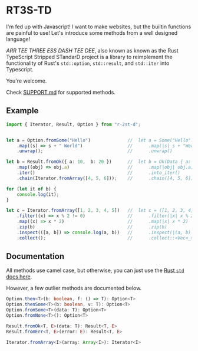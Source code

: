 # RT3S-TD

I'm fed up with Javascript!
I want to make websites, but the builtin functions are painful to use!
Let's introduce some methods from a well designed language!

*ARR TEE THREE ESS DASH TEE DEE*, also known as known as the Rust TypeScript Stripped STandarD project is a library to reimplement the functionality of Rust's `std::option`, `std::result`, and `std::iter` into Typescript.

You're welcome.

Check [SUPPORT.md](./SUPPORT.md) for supported methods.

## Example

```typescript
import { Iterator, Result, Option } from "r-2st-d";


let a = Option.fromSome("Hello")              //  let a = Some("Hello".to_owned())
    .map((s) => s + " World")                 //      .map(|s| s + "World")
    .unwrap();                                //      .unwrap()

let b = Result.fromOk({ a: 10,  b: 20 })      //  let b = Ok(Data { a: 10, b: 20 })
    .map((obj) => obj.a)                      //      .map(|obj| obj.a)
    .iter()                                   //      .into_iter()
    .chain(Iterator.fromArray([4, 5, 6]));    //      .chain([4, 5, 6]);

for (let it of b) {
    console.log(it);
}

let c = Iterator.fromArray([1, 2, 3, 4, 5])   //  let c = ([1, 2, 3, 4, 5]).into_iter()
    .filter((x) => x % 2 != 0)                //      .filter(|x| x % 2 != 0)
    .map((x) => x * 2)                        //      .map(|x| x * 2)
    .zip(b)                                   //      .zip(b)
    .inspect(([a, b]) => console.log(a, b))   //      .inspect(|(a, b)| eprintln!("{} {}", a, b))
    .collect();                               //      .collect::<Vec<_>>(); 
```

## Documentation

All methods use camel case, but otherwise, you can just use the [Rust `std` docs here](https://doc.rust-lang.org/stable/std/).

However, a few outlier methods are documented below.

```typescript
Option.then<T>(b: boolean, f: () => T): Option<T>
Option.thenSome<T>(b: boolean, v: T): Option<T>
Option.fromSome<T>(data: T): Option<T>
Option.fromNone<T>(): Option<T>

Result.fromOk<T, E>(data: T): Result<T, E>
Result.fromErr<T, E>(error: E): Result<T, E>

Iterator.fromArray<I>(array: Array<I>): Iterator<I>
```

